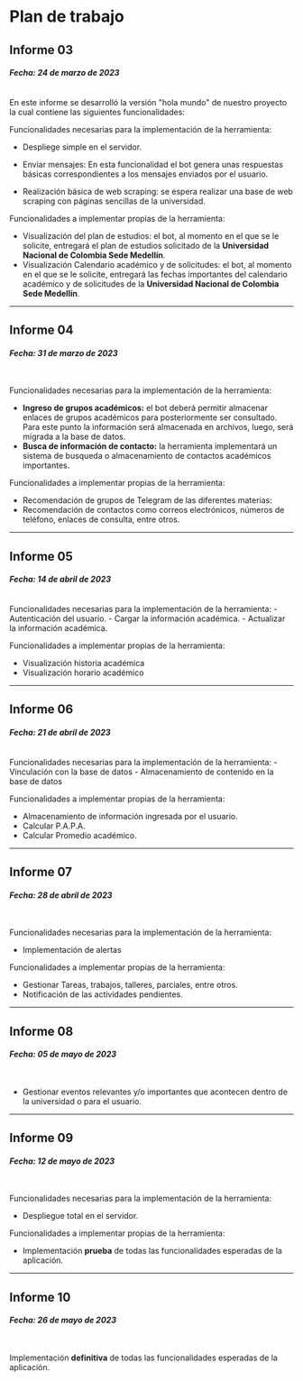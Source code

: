 # Plan de trabajo


## Informe 03
#### *Fecha: 24 de marzo de 2023*
<br>
En este informe se desarrolló la versión "hola mundo" de nuestro proyecto la cual contiene las siguientes funcionalidades: 

Funcionalidades necesarias para la implementación de la herramienta:

- Despliege simple en el servidor.

- Enviar mensajes: En esta funcionalidad el bot genera unas respuestas básicas correspondientes a los mensajes enviados por el usuario.

- Realización básica de web scraping: se espera realizar una base de web scraping con páginas sencillas de la universidad.

Funcionalidades a implementar propias de la herramienta:
- Visualización del plan de estudios: el bot, al momento en el que se le solicite, entregará el plan de estudios solicitado de la **Universidad Nacional de Colombia Sede Medellín**.
- Visualización Calendario académico y de solicitudes: el bot, al momento en el que se le solicite, entregará las fechas importantes del calendario académico y de solicitudes de la **Universidad Nacional de Colombia Sede Medellín**.

---
## Informe 04
#### *Fecha: 31 de marzo de 2023*
<br>

Funcionalidades necesarias para la implementación de la herramienta:
- **Ingreso de grupos académicos:** el bot deberá permitir almacenar enlaces de grupos académicos para posteriormente ser consultado. Para este punto la información será almacenada en archivos, luego, será migrada a la base de datos.
- **Busca de información de contacto:** la herramienta implementará un sistema de busqueda o almacenamiento de contactos académicos importantes.

Funcionalidades a implementar propias de la herramienta:
- Recomendación de grupos de Telegram de las diferentes materias:
- Recomendación de contactos como correos electrónicos, números de teléfono, enlaces de consulta, entre otros.

---
## Informe 05
#### *Fecha: 14 de abril de 2023*
<br>
Funcionalidades necesarias para la implementación de la herramienta:
- Autenticación del usuario.
- Cargar la información académica.
- Actualizar la información académica.

Funcionalidades a implementar propias de la herramienta:
- Visualización historia académica
- Visualización horario académico

---
## Informe 06
#### *Fecha: 21 de abril de 2023*
<br>
Funcionalidades necesarias para la implementación de la herramienta:
- Vinculación con la base de datos
- Almacenamiento de contenido en la base de datos

Funcionalidades a implementar propias de la herramienta:
- Almacenamiento de información ingresada por el usuario.
- Calcular P.A.P.A. 
- Calcular Promedio académico.

---
## Informe 07
#### *Fecha: 28 de abril de 2023*
<br>

Funcionalidades necesarias para la implementación de la herramienta:
- Implementación de alertas

Funcionalidades a implementar propias de la herramienta:
- Gestionar Tareas, trabajos, talleres, parciales, entre otros.
- Notificación de las actividades pendientes.

---
## Informe 08
#### *Fecha: 05 de mayo de 2023*
<br>

- Gestionar eventos relevantes y/o importantes que acontecen dentro de la universidad o para el usuario.

---
## Informe 09
#### *Fecha: 12 de mayo de 2023*
<br>

Funcionalidades necesarias para la implementación de la herramienta:
- Despliegue total en el servidor.

Funcionalidades a implementar propias de la herramienta:
- Implementación **prueba** de todas las funcionalidades esperadas de la aplicación.

---
## Informe 10
#### *Fecha: 26 de mayo de 2023*
<br>

Implementación **definitiva** de todas las funcionalidades esperadas de la aplicación.
